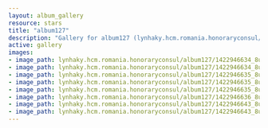 ```yaml
---
layout: album_gallery
resource: stars
title: "album127"
description: "Gallery for album127 (lynhaky.hcm.romania.honoraryconsul/album127)"
active: gallery
images:
- image_path: lynhaky.hcm.romania.honoraryconsul/album127/1422946634_8u9a1780.jpg
- image_path: lynhaky.hcm.romania.honoraryconsul/album127/1422946634_8u9a1788.jpg
- image_path: lynhaky.hcm.romania.honoraryconsul/album127/1422946635_8u9a1790.jpg
- image_path: lynhaky.hcm.romania.honoraryconsul/album127/1422946635_8u9a1792.jpg
- image_path: lynhaky.hcm.romania.honoraryconsul/album127/1422946635_8u9a1796.jpg
- image_path: lynhaky.hcm.romania.honoraryconsul/album127/1422946636_8u9a1804.jpg
- image_path: lynhaky.hcm.romania.honoraryconsul/album127/1422946643_8u9a1809.jpg
- image_path: lynhaky.hcm.romania.honoraryconsul/album127/1422946643_8u9a1819.jpg
---
```

